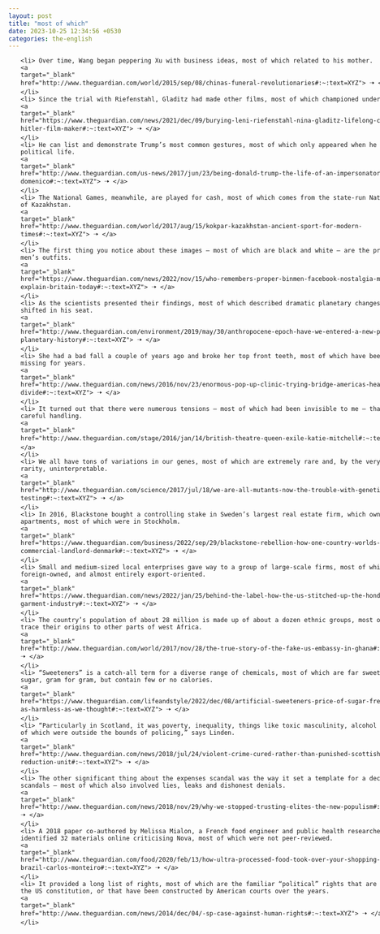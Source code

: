 ```yaml
---
layout: post
title: "most of which"
date: 2023-10-25 12:34:56 +0530
categories: the-english
---
```

<style>
    ol {
        width: 800px;
        margin: 0 auto;
    }
ol li {
    font-size: 18px;
    line-height: 1.5;
    padding-bottom: 8px;
}
</style>
<ol>

    <li> Over time, Wang began peppering Xu with business ideas, most of which related to his mother.
    <a 
    target="_blank" 
    href="http://www.theguardian.com/world/2015/sep/08/chinas-funeral-revolutionaries#:~:text=XYZ"> 🠢 </a>
    </li>
    <li> Since the trial with Riefenstahl, Gladitz had made other films, most of which championed underdog heroes.
    <a 
    target="_blank" 
    href="https://www.theguardian.com/news/2021/dec/09/burying-leni-riefenstahl-nina-gladitz-lifelong-crusade-hitler-film-maker#:~:text=XYZ"> 🠢 </a>
    </li>
    <li> He can list and demonstrate Trump’s most common gestures, most of which only appeared when he entered political life.
    <a 
    target="_blank" 
    href="http://www.theguardian.com/us-news/2017/jun/23/being-donald-trump-the-life-of-an-impersonator-john-di-domenico#:~:text=XYZ"> 🠢 </a>
    </li>
    <li> The National Games, meanwhile, are played for cash, most of which comes from the state-run National Bank of Kazakhstan.
    <a 
    target="_blank" 
    href="http://www.theguardian.com/world/2017/aug/15/kokpar-kazakhstan-ancient-sport-for-modern-times#:~:text=XYZ"> 🠢 </a>
    </li>
    <li> The first thing you notice about these images – most of which are black and white – are the proper bin men’s outfits.
    <a 
    target="_blank" 
    href="https://www.theguardian.com/news/2022/nov/15/who-remembers-proper-binmen-facebook-nostalgia-memes-help-explain-britain-today#:~:text=XYZ"> 🠢 </a>
    </li>
    <li> As the scientists presented their findings, most of which described dramatic planetary changes, Crutzen shifted in his seat.
    <a 
    target="_blank" 
    href="http://www.theguardian.com/environment/2019/may/30/anthropocene-epoch-have-we-entered-a-new-phase-of-planetary-history#:~:text=XYZ"> 🠢 </a>
    </li>
    <li> She had a bad fall a couple of years ago and broke her top front teeth, most of which have been completely missing for years.
    <a 
    target="_blank" 
    href="http://www.theguardian.com/news/2016/nov/23/enormous-pop-up-clinic-trying-bridge-americas-health-divide#:~:text=XYZ"> 🠢 </a>
    </li>
    <li> It turned out that there were numerous tensions – most of which had been invisible to me – that required careful handling.
    <a 
    target="_blank" 
    href="http://www.theguardian.com/stage/2016/jan/14/british-theatre-queen-exile-katie-mitchell#:~:text=XYZ"> 🠢 </a>
    </li>
    <li> We all have tons of variations in our genes, most of which are extremely rare and, by the very nature of rarity, uninterpretable.
    <a 
    target="_blank" 
    href="http://www.theguardian.com/science/2017/jul/18/we-are-all-mutants-now-the-trouble-with-genetic-testing#:~:text=XYZ"> 🠢 </a>
    </li>
    <li> In 2016, Blackstone bought a controlling stake in Sweden’s largest real estate firm, which owned 16,000 apartments, most of which were in Stockholm.
    <a 
    target="_blank" 
    href="https://www.theguardian.com/business/2022/sep/29/blackstone-rebellion-how-one-country-worlds-biggest-commercial-landlord-denmark#:~:text=XYZ"> 🠢 </a>
    </li>
    <li> Small and medium-sized local enterprises gave way to a group of large-scale firms, most of which were foreign-owned, and almost entirely export-oriented.
    <a 
    target="_blank" 
    href="https://www.theguardian.com/news/2022/jan/25/behind-the-label-how-the-us-stitched-up-the-honduras-garment-industry#:~:text=XYZ"> 🠢 </a>
    </li>
    <li> The country’s population of about 28 million is made up of about a dozen ethnic groups, most of which trace their origins to other parts of west Africa.
    <a 
    target="_blank" 
    href="http://www.theguardian.com/world/2017/nov/28/the-true-story-of-the-fake-us-embassy-in-ghana#:~:text=XYZ"> 🠢 </a>
    </li>
    <li> “Sweeteners” is a catch-all term for a diverse range of chemicals, most of which are far sweeter than sugar, gram for gram, but contain few or no calories.
    <a 
    target="_blank" 
    href="https://www.theguardian.com/lifeandstyle/2022/dec/08/artificial-sweeteners-price-of-sugar-free-are-they-as-harmless-as-we-thought#:~:text=XYZ"> 🠢 </a>
    </li>
    <li> “Particularly in Scotland, it was poverty, inequality, things like toxic masculinity, alcohol use – most of which were outside the bounds of policing,” says Linden.
    <a 
    target="_blank" 
    href="http://www.theguardian.com/news/2018/jul/24/violent-crime-cured-rather-than-punished-scottish-violence-reduction-unit#:~:text=XYZ"> 🠢 </a>
    </li>
    <li> The other significant thing about the expenses scandal was the way it set a template for a decade of elite scandals – most of which also involved lies, leaks and dishonest denials.
    <a 
    target="_blank" 
    href="http://www.theguardian.com/news/2018/nov/29/why-we-stopped-trusting-elites-the-new-populism#:~:text=XYZ"> 🠢 </a>
    </li>
    <li> A 2018 paper co-authored by Melissa Mialon, a French food engineer and public health researcher, identified 32 materials online criticising Nova, most of which were not peer-reviewed.
    <a 
    target="_blank" 
    href="http://www.theguardian.com/food/2020/feb/13/how-ultra-processed-food-took-over-your-shopping-basket-brazil-carlos-monteiro#:~:text=XYZ"> 🠢 </a>
    </li>
    <li> It provided a long list of rights, most of which are the familiar “political” rights that are set down in the US constitution, or that have been constructed by American courts over the years.
    <a 
    target="_blank" 
    href="http://www.theguardian.com/news/2014/dec/04/-sp-case-against-human-rights#:~:text=XYZ"> 🠢 </a>
    </li>